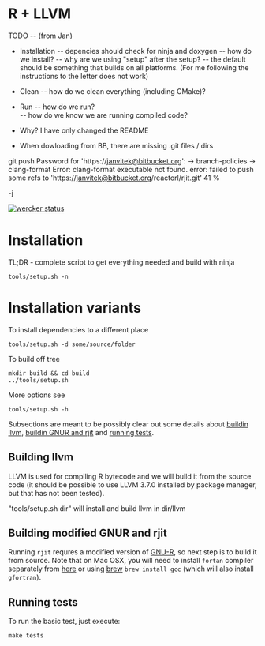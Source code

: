 # R + LLVM

TODO --  (from Jan)

  * Installation -- depencies should check for ninja and doxygen
                 -- how do we install? 
                 -- why are we using "setup" after the setup?
                 -- the default should be something that builds on all platforms. (For me following the instructions to the letter does not work)

  * Clean  --  how do we clean everything (including CMake)?

  * Run -- how do we run?  
        -- how do we know we are running compiled code?

  * Why?  I have only changed the README

  * When dowloading from BB, there are missing .git files / dirs
 
git push
Password for 'https://janvitek@bitbucket.org': 
-> branch-policies
-> clang-format
Error: clang-format executable not found.
error: failed to push some refs to 'https://janvitek@bitbucket.org/reactorl/rjit.git'
41 % 


-j  





[![wercker status](https://app.wercker.com/status/ba5d6ebd4d90bb4d6a4a9b1f12894063/m "wercker status")](https://app.wercker.com/project/bykey/ba5d6ebd4d90bb4d6a4a9b1f12894063)

# Installation

TL;DR - complete script to get everything needed and build with ninja
```
tools/setup.sh -n
```

# Installation variants

To install dependencies to a different place
```
tools/setup.sh -d some/source/folder
```

To build off tree
```
mkdir build && cd build
../tools/setup.sh
```

More options see
```
tools/setup.sh -h
```

Subsections are meant to be possibly clear out some details about [buildin llvm](#building-llvm), [buildin GNUR and rjit](#building-modified-gnur-and-rjit) and [running tests](#running-tests). 

## Building llvm

LLVM is used for compiling R bytecode and we will build it from the source code (it should be possible to use LLVM 3.7.0 installed by package manager, but that has not been tested). 

"tools/setup.sh dir" will install and build llvm in dir/llvm 

## Building modified GNUR and rjit

Running `rjit` requres a modified version of [GNU-R](https://bitbucket.org/reactorl/gnur), so next step is to build it from source. Note that on Mac OSX, you will need to install `fortan` compiler separately from [here](https://gcc.gnu.org/wiki/GFortranBinaries#MacOS) or using [brew](http://brew.sh/) `brew install gcc` (which will also install `gfortran`).

## Running tests

To run the basic test, just execute:

```
make tests
```
